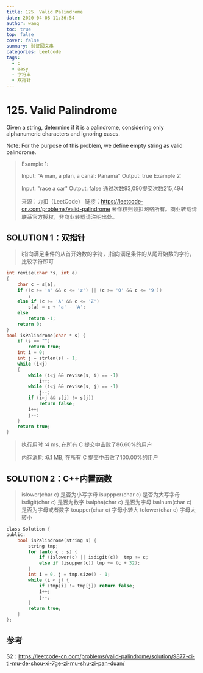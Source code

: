 ```yaml
---
title: 125. Valid Palindrome
date: 2020-04-08 11:36:54
author: wang
toc: true
top: false
cover: false
summary: 验证回文串
categories: Leetcode
tags:
  - c
  - easy
  - 字符串
  - 双指针
---
```


# 125. Valid Palindrome

Given a string, determine if it is a palindrome, considering only alphanumeric characters and ignoring cases.

Note: For the purpose of this problem, we define empty string as valid palindrome.






> Example 1:
>
> Input: "A man, a plan, a canal: Panama"
> Output: true
> Example 2:
>
> Input: "race a car"
> Output: false
>通过次数93,090提交次数215,494
>
> 来源：力扣（LeetCode）
>链接：https://leetcode-cn.com/problems/valid-palindrome
> 著作权归领扣网络所有。商业转载请联系官方授权，非商业转载请注明出处。



## SOLUTION 1：双指针

> i指向满足条件的从首开始数的字符，j指向满足条件的从尾开始数的字符，比较字符即可

```c
int revise(char *s, int a)
{
	char c = s[a];
	if ((c >= 'a' && c <= 'z') || (c >= '0' && c <= '9'))
		;
	else if (c >= 'A' && c <= 'Z')
		s[a] = c + 'a' - 'A';
	else
		return -1;
	return 0;
}
bool isPalindrome(char * s) {
	if (s == "")
		return true;
	int i = 0;
	int j = strlen(s) - 1;
	while (i<j)
	{
		while (i<j && revise(s, i) == -1)
			i++;
		while (i<j && revise(s, j) == -1)
			j--;
		if (i<j && s[i] != s[j])
			return false;
		i++;
		j--;
	}
	return true;
}
```

> 执行用时 :4 ms, 在所有 C 提交中击败了86.60%的用户
>
> 内存消耗 :6.1 MB, 在所有 C 提交中击败了100.00%的用户

## SOLUTION 2：C++内置函数

> islower(char c) 是否为小写字母
> isuppper(char c) 是否为大写字母
> isdigit(char c) 是否为数字
> isalpha(char c) 是否为字母
> isalnum(char c) 是否为字母或者数字
> toupper(char c) 字母小转大
> tolower(char c) 字母大转小
>
> 

```c
class Solution {
public:
    bool isPalindrome(string s) {
        string tmp;
        for (auto c : s) {
            if (islower(c) || isdigit(c))  tmp += c;
            else if (isupper(c)) tmp += (c + 32);
        }
        int i = 0, j = tmp.size() - 1;
        while (i < j) {
            if (tmp[i] != tmp[j]) return false;
            i++;
            j--;
        }
        return true;
    }
};

```

> 



## 参考

S2：https://leetcode-cn.com/problems/valid-palindrome/solution/9877-ci-ti-mu-de-shou-xi-7ge-zi-mu-shu-zi-pan-duan/